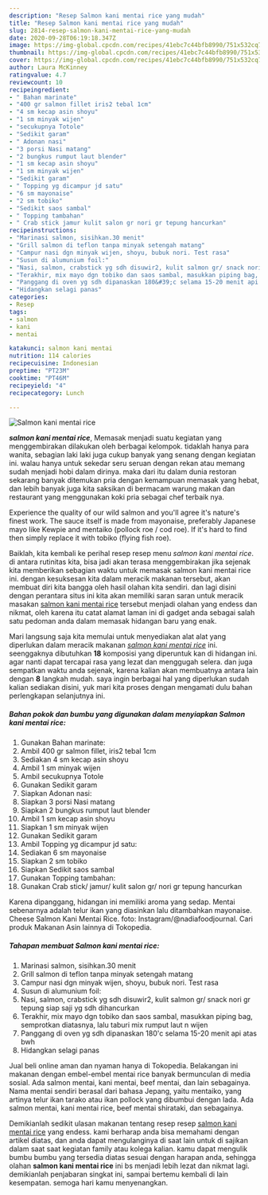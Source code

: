 ```yaml
---
description: "Resep Salmon kani mentai rice yang mudah"
title: "Resep Salmon kani mentai rice yang mudah"
slug: 2814-resep-salmon-kani-mentai-rice-yang-mudah
date: 2020-09-28T06:19:18.347Z
image: https://img-global.cpcdn.com/recipes/41ebc7c44bfb8990/751x532cq70/salmon-kani-mentai-rice-foto-resep-utama.jpg
thumbnail: https://img-global.cpcdn.com/recipes/41ebc7c44bfb8990/751x532cq70/salmon-kani-mentai-rice-foto-resep-utama.jpg
cover: https://img-global.cpcdn.com/recipes/41ebc7c44bfb8990/751x532cq70/salmon-kani-mentai-rice-foto-resep-utama.jpg
author: Laura McKinney
ratingvalue: 4.7
reviewcount: 10
recipeingredient:
- " Bahan marinate"
- "400 gr salmon fillet iris2 tebal 1cm"
- "4 sm kecap asin shoyu"
- "1 sm minyak wijen"
- "secukupnya Totole"
- "Sedikit garam"
- " Adonan nasi"
- "3 porsi Nasi matang"
- "2 bungkus rumput laut blender"
- "1 sm kecap asin shoyu"
- "1 sm minyak wijen"
- "Sedikit garam"
- " Topping yg dicampur jd satu"
- "6 sm mayonaise"
- "2 sm tobiko"
- "Sedikit saos sambal"
- " Topping tambahan"
- " Crab stick jamur kulit salon gr nori gr tepung hancurkan"
recipeinstructions:
- "Marinasi salmon, sisihkan.30 menit"
- "Grill salmon di teflon tanpa minyak setengah matang"
- "Campur nasi dgn minyak wijen, shoyu, bubuk nori. Test rasa"
- "Susun di alumunium foil:"
- "Nasi, salmon, crabstick yg sdh disuwir2, kulit salmon gr/ snack nori gr tepung siap saji yg sdh dihancurkan"
- "Terakhir, mix mayo dgn tobiko dan saos sambal, masukkan piping bag, semprotkan diatasnya, lalu taburi mix rumput laut n wijen"
- "Panggang di oven yg sdh dipanaskan 180&#39;c selama 15-20 menit api atas bwh"
- "Hidangkan selagi panas"
categories:
- Resep
tags:
- salmon
- kani
- mentai

katakunci: salmon kani mentai 
nutrition: 114 calories
recipecuisine: Indonesian
preptime: "PT23M"
cooktime: "PT46M"
recipeyield: "4"
recipecategory: Lunch

---
```



![Salmon kani mentai rice](https://img-global.cpcdn.com/recipes/41ebc7c44bfb8990/751x532cq70/salmon-kani-mentai-rice-foto-resep-utama.jpg)

<b><i>salmon kani mentai rice</i></b>, Memasak menjadi suatu kegiatan yang menggembirakan dilakukan oleh berbagai kelompok. tidaklah hanya para wanita, sebagian laki laki juga cukup banyak yang senang dengan kegiatan ini. walau hanya untuk sekedar seru seruan dengan rekan atau memang sudah menjadi hobi dalam dirinya. maka dari itu dalam dunia restoran sekarang banyak ditemukan pria dengan kemampuan memasak yang hebat, dan lebih banyak juga kita saksikan di bermacam warung makan dan restaurant yang menggunakan koki pria sebagai chef terbaik nya.

Experience the quality of our wild salmon and you&#39;ll agree it&#39;s nature&#39;s finest work. The sauce itself is made from mayonaise, preferably Japanese mayo like Kewpie and mentaiko (pollock roe / cod roe). If it&#39;s hard to find then simply replace it with tobiko (flying fish roe).

Baiklah, kita kembali ke perihal resep resep menu <i>salmon kani mentai rice</i>. di antara rutinitas kita, bisa jadi akan terasa menggembirakan jika sejenak kita memberikan sebagian waktu untuk memasak salmon kani mentai rice ini. dengan kesuksesan kita dalam meracik makanan tersebut, akan membuat diri kita bangga oleh hasil olahan kita sendiri. dan lagi disini dengan perantara situs ini kita akan memiliki saran saran untuk meracik masakan <u>salmon kani mentai rice</u> tersebut menjadi olahan yang endess dan nikmat, oleh karena itu catat alamat laman ini di gadget anda sebagai salah satu pedoman anda dalam memasak hidangan baru yang enak.


Mari langsung saja kita memulai untuk menyediakan alat alat yang diperlukan dalam meracik makanan <u><i>salmon kani mentai rice</i></u> ini. seenggaknya dibutuhkan <b>18</b> komposisi yang diperuntuk kan di hidangan ini. agar nanti dapat tercapai rasa yang lezat dan menggugah selera. dan juga sempatkan waktu anda sejenak, karena kalian akan membuatnya antara lain dengan <b>8</b> langkah mudah. saya ingin berbagai hal yang diperlukan sudah kalian sediakan disini, yuk mari kita proses dengan mengamati dulu bahan perlengkapan selanjutnya ini.

<!--inarticleads1-->

##### Bahan pokok dan bumbu yang digunakan dalam menyiapkan Salmon kani mentai rice:

1. Gunakan  Bahan marinate:
1. Ambil 400 gr salmon fillet, iris2 tebal 1cm
1. Sediakan 4 sm kecap asin shoyu
1. Ambil 1 sm minyak wijen
1. Ambil secukupnya Totole
1. Gunakan Sedikit garam
1. Siapkan  Adonan nasi:
1. Siapkan 3 porsi Nasi matang
1. Siapkan 2 bungkus rumput laut blender
1. Ambil 1 sm kecap asin shoyu
1. Siapkan 1 sm minyak wijen
1. Gunakan Sedikit garam
1. Ambil  Topping yg dicampur jd satu:
1. Sediakan 6 sm mayonaise
1. Siapkan 2 sm tobiko
1. Siapkan Sedikit saos sambal
1. Gunakan  Topping tambahan:
1. Gunakan  Crab stick/ jamur/ kulit salon gr/ nori gr tepung hancurkan


Karena dipanggang, hidangan ini memiliki aroma yang sedap. Mentai sebenarnya adalah telur ikan yang diasinkan lalu ditambahkan mayonaise. Cheese Salmon Kani Mentai Rice. foto: Instagram/@nadiafoodjournal. Cari produk Makanan Asin lainnya di Tokopedia. 

<!--inarticleads2-->

##### Tahapan membuat Salmon kani mentai rice:

1. Marinasi salmon, sisihkan.30 menit
1. Grill salmon di teflon tanpa minyak setengah matang
1. Campur nasi dgn minyak wijen, shoyu, bubuk nori. Test rasa
1. Susun di alumunium foil:
1. Nasi, salmon, crabstick yg sdh disuwir2, kulit salmon gr/ snack nori gr tepung siap saji yg sdh dihancurkan
1. Terakhir, mix mayo dgn tobiko dan saos sambal, masukkan piping bag, semprotkan diatasnya, lalu taburi mix rumput laut n wijen
1. Panggang di oven yg sdh dipanaskan 180&#39;c selama 15-20 menit api atas bwh
1. Hidangkan selagi panas


Jual beli online aman dan nyaman hanya di Tokopedia. Belakangan ini makanan dengan embel-embel mentai rice banyak bermunculan di media sosial. Ada salmon mentai, kani mentai, beef mentai, dan lain sebagainya. Nama mentai sendiri berasal dari bahasa Jepang, yaitu mentaiko, yang artinya telur ikan tarako atau ikan pollock yang dibumbui dengan lada. Ada salmon mentai, kani mentai rice, beef mentai shirataki, dan sebagainya. 

Demikianlah sedikit ulasan makanan tentang resep resep <u>salmon kani mentai rice</u> yang endess. kami berharap anda bisa memahami dengan artikel diatas, dan anda dapat mengulanginya di saat lain untuk di sajikan dalam saat saat kegiatan family atau kolega kalian. kamu dapat mengulik bumbu bumbu yang tersedia diatas sesuai dengan harapan anda, sehingga olahan <b>salmon kani mentai rice</b> ini bs menjadi lebih lezat dan nikmat lagi. demikianlah penjabaran singkat ini, sampai bertemu kembali di lain kesempatan. semoga hari kamu menyenangkan.
